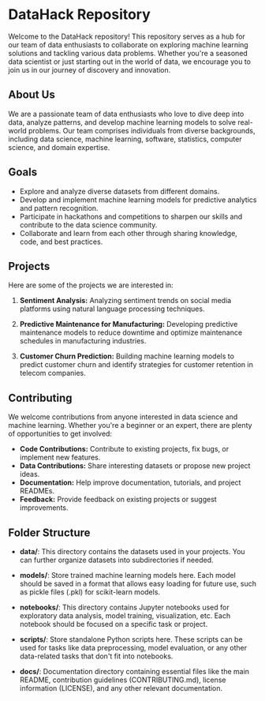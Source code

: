 # DataHack Repository

Welcome to the DataHack repository! This repository serves as a hub for our team of data enthusiasts to collaborate on exploring machine learning solutions and tackling various data problems. Whether you're a seasoned data scientist or just starting out in the world of data, we encourage you to join us in our journey of discovery and innovation.

## About Us

We are a passionate team of data enthusiasts who love to dive deep into data, analyze patterns, and develop machine learning models to solve real-world problems. Our team comprises individuals from diverse backgrounds, including data science, machine learning, software, statistics, computer science, and domain expertise.

## Goals

- Explore and analyze diverse datasets from different domains.
- Develop and implement machine learning models for predictive analytics and pattern recognition.
- Participate in hackathons and competitions to sharpen our skills and contribute to the data science community.
- Collaborate and learn from each other through sharing knowledge, code, and best practices.

## Projects

Here are some of the projects we are interested in:

1. **Sentiment Analysis:** Analyzing sentiment trends on social media platforms using natural language processing techniques.

2. **Predictive Maintenance for Manufacturing:** Developing predictive maintenance models to reduce downtime and optimize maintenance schedules in manufacturing industries.

3. **Customer Churn Prediction:** Building machine learning models to predict customer churn and identify strategies for customer retention in telecom companies.

## Contributing

We welcome contributions from anyone interested in data science and machine learning. Whether you're a beginner or an expert, there are plenty of opportunities to get involved:

- **Code Contributions:** Contribute to existing projects, fix bugs, or implement new features.
- **Data Contributions:** Share interesting datasets or propose new project ideas.
- **Documentation:** Help improve documentation, tutorials, and project READMEs.
- **Feedback:** Provide feedback on existing projects or suggest improvements.

## Folder Structure

- **data/**: This directory contains the datasets used in your projects. You can further organize datasets into subdirectories if needed.
  
- **models/**: Store trained machine learning models here. Each model should be saved in a format that allows easy loading for future use, such as pickle files (.pkl) for scikit-learn models.

- **notebooks/**: This directory contains Jupyter notebooks used for exploratory data analysis, model training, visualization, etc. Each notebook should be focused on a specific task or project.

- **scripts/**: Store standalone Python scripts here. These scripts can be used for tasks like data preprocessing, model evaluation, or any other data-related tasks that don't fit into notebooks.

- **docs/**: Documentation directory containing essential files like the main README, contribution guidelines (CONTRIBUTING.md), license information (LICENSE), and any other relevant documentation.
